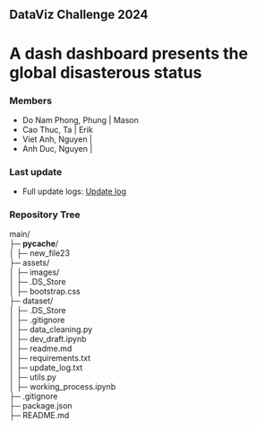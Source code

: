 ## DataViz Challenge 2024
# A dash dashboard presents the global disasterous status


### Members
- Do Nam Phong, Phung | Mason
- Cao Thuc, Ta | Erik
- Viet Anh, Nguyen | 
- Anh Duc, Nguyen | 


### Last update
- Full update logs: [Update log](/update_log.txt)

### Repository Tree  

main/  
├─ __pycache__/  
│  ├─ new_file23  
├─ assets/  
│  ├─ images/  
│  ├─ .DS_Store  
│  ├─ bootstrap.css  
├─ dataset/  
│  ├─ .DS_Store  
│  ├─ .gitignore  
│  ├─ data_cleaning.py  
│  ├─ dev_draft.ipynb  
│  ├─ readme.md  
│  ├─ requirements.txt  
│  ├─ update_log.txt  
│  ├─ utils.py  
│  ├─ working_process.ipynb  
├─ .gitignore  
├─ package.json  
├─ README.md  


